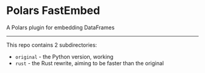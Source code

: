 # Polars FastEmbed

A Polars plugin for embedding DataFrames

---

This repo contains 2 subdirectories:

- `original` - the Python version, working
- `rust` - the Rust rewrite, aiming to be faster than the original

